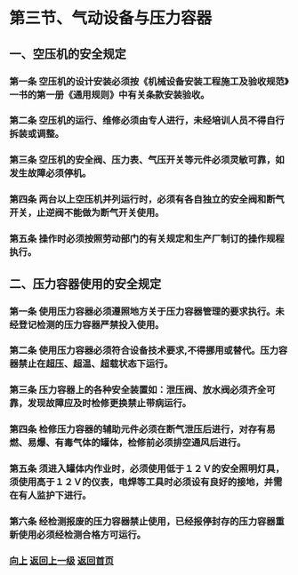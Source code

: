 # <a id="up">第三节、气动设备与压力容器</a>## <a id="2.3.1">一、空压机的安全规定</a>### 第一条  空压机的设计安装必须按《机械设备安装工程施工及验收规范》一书的第一册《通用规则》中有关条款安装验收。### 第二条  空压机的运行、维修必须由专人进行，未经培训人员不得自行拆装或调整。### 第三条  空压机的安全阀、压力表、气压开关等元件必须灵敏可靠，如发生故障必须停机。### 第四条  两台以上空压机并列运行时，必须有各自独立的安全阀和断气开关，止逆阀不能做为断气开关使用。### 第五条  操作时必须按照劳动部门的有关规定和生产厂制订的操作规程执行。## <a id="2.3.2">二、压力容器使用的安全规定</a>### 第一条  使用压力容器必须遵照地方关于压力容器管理的要求执行。未经登记检测的压力容器严禁投入使用。### 第二条  使用压力容器必须符合设备技术要求,不得挪用或替代。压力容器禁止在超压、超温、超载状态下运行。### 第三条  压力容器上的各种安全装置如：泄压阀、放水阀必须齐全可靠，发现故障应及时检修更换禁止带病运行。### 第四条  检修压力容器的辅助元件必须在断气泄压后进行，对存有易燃、易爆、有毒气体的罐体，检修前必须排空通风后进行。### 第五条  须进入罐体内作业时，必须使用低于１２Ｖ的安全照明灯具，须使用高于１２Ｖ的仪表，电焊等工具时必须设有良好的接地，并需在有人监护下进行。### 第六条  经检测报废的压力容器禁止使用，已经报停封存的压力容器重新使用必须经检测合格方可运行。
### [向上](#up)   [返回上一级](https://blog.iiiid.com/docs/安全技术操作规程)   [返回首页](https://blog.iiiid.com/)